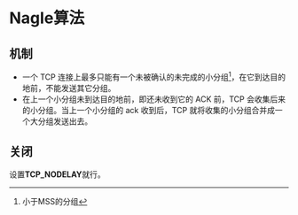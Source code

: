 # Nagle算法
## 机制
- 一个 TCP 连接上最多只能有一个未被确认的未完成的小分组[^1]，在它到达目的地前，不能发送其它分组。
-  在上一个小分组未到达目的地前，即还未收到它的 ACK 前，TCP 会收集后来的小分组。当上一个小分组的 ack 收到后，TCP 就将收集的小分组合并成一个大分组发送出去。  
[^1]:小于MSS的分组

## 关闭
设置**TCP_NODELAY**就行。